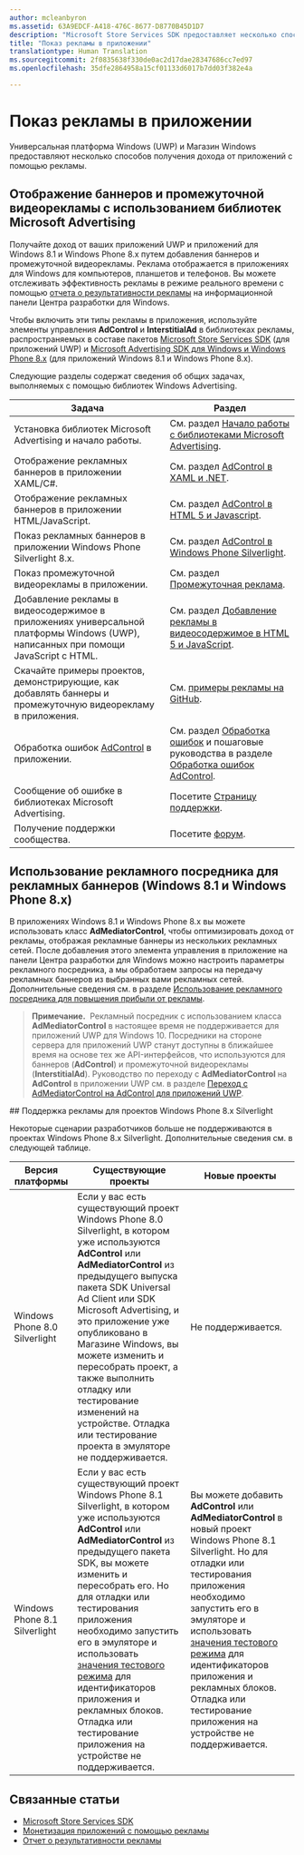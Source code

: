 ```yaml
---
author: mcleanbyron
ms.assetid: 63A9EDCF-A418-476C-8677-D8770B45D1D7
description: "Microsoft Store Services SDK предоставляет несколько способов получать доход от приложения с помощью рекламы."
title: "Показ рекламы в приложении"
translationtype: Human Translation
ms.sourcegitcommit: 2f0835638f330de0ac2d17dae28347686cc7ed97
ms.openlocfilehash: 35dfe2864958a15cf01133d6017b7dd03f382e4a

---
```


# Показ рекламы в приложении


Универсальная платформа Windows (UWP) и Магазин Windows предоставляют несколько способов получения дохода от приложений с помощью рекламы.

## Отображение баннеров и промежуточной видеорекламы с использованием библиотек Microsoft Advertising

Получайте доход от ваших приложений UWP и приложений для Windows 8.1 и Windows Phone 8.x путем добавления баннеров и промежуточной видеорекламы. Реклама отображается в приложениях для Windows для компьютеров, планшетов и телефонов. Вы можете отслеживать эффективность рекламы в режиме реального времени с помощью [отчета о результативности рекламы](../publish/advertising-performance-report.md) на информационной панели Центра разработки для Windows.

Чтобы включить эти типы рекламы в приложения, используйте элементы управления **AdControl** и **InterstitialAd** в библиотеках рекламы, распространяемых в составе пакетов [Microsoft Store Services SDK](http://aka.ms/store-em-sdk) (для приложений UWP) и [Microsoft Advertising SDK для Windows и Windows Phone 8.x](http://aka.ms/store-8-sdk) (для приложений Windows 8.1 и Windows Phone 8.x).


Следующие разделы содержат сведения об общих задачах, выполняемых с помощью библиотек Windows Advertising.

|  Задача    | Раздел |               
|----------|-------|
| Установка библиотек Microsoft Advertising и начало работы.     | См. раздел [Начало работы с библиотеками Microsoft Advertising](get-started-with-microsoft-advertising-libraries.md).        |
| Отображение рекламных баннеров в приложении XAML/C#.     | См. раздел [AdControl в XAML и .NET](adcontrol-in-xaml-and--net.md).        |
| Отображение рекламных баннеров в приложении HTML/JavaScript.     | См. раздел [AdControl в HTML 5 и Javascript](adcontrol-in-html-5-and-javascript.md).        |
| Показ рекламных баннеров в приложении Windows Phone Silverlight 8.x.     | См. раздел [AdControl в Windows Phone Silverlight](adcontrol-in-windows-phone-silverlight.md).        |
| Показ промежуточной видеорекламы в приложении.     | См. раздел [Промежуточная реклама](interstitial-ads.md).       |
| Добавление рекламы в видеосодержимое в приложениях универсальной платформы Windows (UWP), написанных при помощи JavaScript с HTML.   |  См. раздел [Добавление рекламы в видеосодержимое в HTML 5 и JavaScript](add-advertisements-to-video-content.md).  |
| Скачайте примеры проектов, демонстрирующие, как добавлять баннеры и промежуточную видеорекламу в приложения.     |См. [примеры рекламы на GitHub](http://aka.ms/githubads).       |
| Обработка ошибок [AdControl](https://msdn.microsoft.com/library/windows/apps/microsoft.advertising.winrt.ui.adcontrol.aspx) в приложении.     | См. раздел [Обработка ошибок](error-handling-with-advertising-libraries.md) и пошаговые руководства в разделе [Обработка ошибок AdControl](adcontrol-error-handling.md).       |
| Сообщение об ошибке в библиотеках Microsoft Advertising.     | Посетите [Страницу поддержки](https://go.microsoft.com/fwlink/p/?LinkId=331508).        |
| Получение поддержки сообщества.     | Посетите [форум](http://go.microsoft.com/fwlink/p/?LinkId=401266).       |

                            

## Использование рекламного посредника для рекламных баннеров (Windows 8.1 и Windows Phone 8.x)

В приложениях Windows 8.1 и Windows Phone 8.x вы можете использовать класс **AdMediatorControl**, чтобы оптимизировать доход от рекламы, отображая рекламные баннеры из нескольких рекламных сетей. После добавления этого элемента управления в приложение на панели Центра разработки для Windows можно настроить параметры рекламного посредника, а мы обработаем запросы на передачу рекламных баннеров из выбранных вами рекламных сетей. Дополнительные сведения см. в разделе [Использование рекламного посредника для повышения прибыли от рекламы](https://msdn.microsoft.com/library/windows/apps/xaml/dn864359.aspx).

>**Примечание.**&nbsp;&nbsp;Рекламный посредник с использованием класса **AdMediatorControl** в настоящее время не поддерживается для приложений UWP для Windows 10. Посредники на стороне сервера для приложений UWP станут доступны в ближайшее время на основе тех же API-интерфейсов, что используются для баннеров (**AdControl**) и промежуточной видеорекламы (**InterstitialAd**). Руководство по переходу с **AdMediatorControl** на **AdControl** в приложении UWP см. в разделе [Переход с AdMediatorControl на AdControl для приложений UWP](migrate-from-admediatorcontrol-to-adcontrol.md).

<span id="silverlight_support"/>
## Поддержка рекламы для проектов Windows Phone 8.x Silverlight

Некоторые сценарии разработчиков больше не поддерживаются в проектах Windows Phone 8.x Silverlight. Дополнительные сведения см. в следующей таблице.

|  Версия платформы  |  Существующие проекты    |   Новые проекты  |
|-----------------|----------------|--------------|
| Windows Phone 8.0 Silverlight     |  Если у вас есть существующий проект Windows Phone 8.0 Silverlight, в котором уже используются **AdControl** или **AdMediatorControl** из предыдущего выпуска пакета SDK Universal Ad Client или SDK Microsoft Advertising, и это приложение уже опубликовано в Магазине Windows, вы можете изменить и пересобрать проект, а также выполнить отладку или тестирование изменений на устройстве. Отладка или тестирование проекта в эмуляторе не поддерживается.  |  Не поддерживается.  |
| Windows Phone 8.1 Silverlight    |  Если у вас есть существующий проект Windows Phone 8.1 Silverlight, в котором уже используются **AdControl** или **AdMediatorControl** из предыдущего пакета SDK, вы можете изменить и пересобрать его. Но для отладки или тестирования приложения необходимо запустить его в эмуляторе и использовать [значения тестового режима](test-mode-values.md) для идентификаторов приложения и рекламных блоков. Отладка или тестирование приложения на устройстве не поддерживается.  |   Вы можете добавить **AdControl** или **AdMediatorControl** в новый проект Windows Phone 8.1 Silverlight. Но для отладки или тестирования приложения необходимо запустить его в эмуляторе и использовать [значения тестового режима](test-mode-values.md) для идентификаторов приложения и рекламных блоков. Отладка или тестирование приложения на устройстве не поддерживается. |

## Связанные статьи

* [Microsoft Store Services SDK](microsoft-store-services-sdk.md)
* [Монетизация приложений с помощью рекламы](http://go.microsoft.com/fwlink/p/?LinkId=699559)
* [Отчет о результативности рекламы](../publish/advertising-performance-report.md)



<!--HONumber=Sep16_HO2-->


